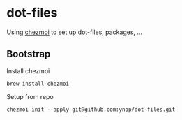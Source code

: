 # dot-files
Using [chezmoi](https://www.chezmoi.io/) to set up dot-files, packages, ...

## Bootstrap
Install chezmoi
``` 
brew install chezmoi
```

Setup from repo
``` 
chezmoi init --apply git@github.com:ynop/dot-files.git
```
